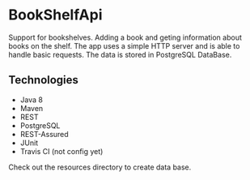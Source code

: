 # BookShelfApi 
Support for bookshelves. Adding a book and geting information about books on the shelf. The app uses a simple HTTP server and is able to handle basic requests. The data is stored in PostgreSQL DataBase.

## Technologies

* Java 8
* Maven
* REST
* PostgreSQL
* REST-Assured
* JUnit
* Travis CI (not config yet)

Check out the resources directory to create data base.
